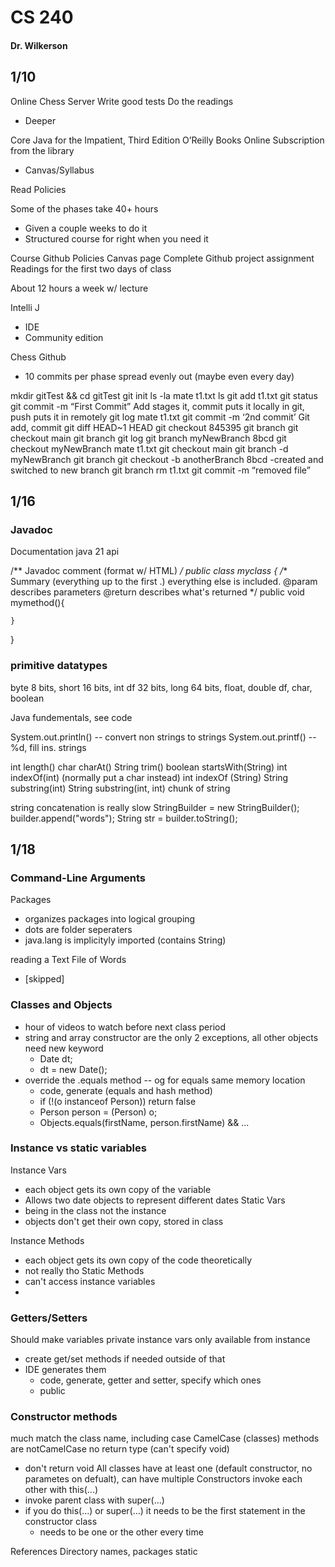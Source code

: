 # CS 240
#### Dr. Wilkerson


## 1/10

Online Chess Server
Write good tests
Do the readings
- Deeper

Core Java for the Impatient, Third Edition
O’Reilly Books Online Subscription from the library
- Canvas/Syllabus

Read Policies

Some of the phases take 40+ hours
- Given a couple weeks to do it
- Structured course for right when you need it

Course Github
Policies Canvas page
Complete Github project assignment
Readings for the first two days of class

About 12 hours a week w/ lecture

Intelli J
- IDE
- Community edition

Chess Github
- 10 commits per phase spread evenly out (maybe even every day)

mkdir gitTest && cd gitTest
git init
ls -la
mate t1.txt
ls
git add t1.txt
git status
git commit -m “First Commit”
Add stages it, commit puts it locally in git, push puts it in remotely
git log
mate t1.txt
git commit -m ‘2nd commit’
Git add, commit
git diff HEAD~1 HEAD
git checkout 845395
git branch
git checkout main
git branch
git log
git branch myNewBranch 8bcd
git checkout myNewBranch
mate t1.txt
git checkout main
git branch -d myNewBranch
git branch
git checkout -b anotherBranch 8bcd -created and switched to new branch
git branch
rm t1.txt
git commit -m “removed file”




## 1/16 


### Javadoc
Documentation
java 21 api

/**
Javadoc comment (format w/ HTML)
*/
public class myclass {
    /**
    Summary (everything up to the first .)
    everything else is included.
    @param describes parameters
    @return describes what's returned
    */
    public void mymethod(){

    }
}

### primitive datatypes
byte 8 bits, short 16 bits, int df 32 bits, long 64 bits, float, double df, char, boolean

Java fundementals, see code

System.out.println() -- convert non strings to strings
System.out.printf() -- %d, fill ins. strings

int length()
char charAt()
String trim()
boolean startsWith(String)
int indexOf(int) (normally put a char instead)
int indexOf (String)
String substring(int)
String substring(int, int) chunk of string

string concatenation is really slow
StringBuilder = new StringBuilder();
builder.append("words");
String str = builder.toString();


## 1/18

### Command-Line Arguments
Packages
- organizes packages into logical grouping
- dots are folder seperaters
- java.lang is implicityly imported (contains String)

reading a Text File of Words
- [skipped]

### Classes and Objects
- hour of videos to watch before next class period
- string and array constructor are the only 2 exceptions, all other objects need new keyword
  - Date dt;
  - dt = new Date();
- override the .equals method -- og for equals same memory location
  - code, generate (equals and hash method)
  - if (!(o instanceof Person)) return false
  - Person person = (Person) o;
  - Objects.equals(firstName, person.firstName) && ...

### Instance vs static variables
Instance Vars
- each object gets its own copy of the variable
- Allows two date objects to represent different dates
Static Vars
- being in the class not the instance
- objects don't get their own copy, stored in class

Instance Methods
- each object gets its own copy of the code theoretically
- not really tho
Static Methods
- can't access instance variables
- 

### Getters/Setters
Should make variables private instance vars only available from instance 
- create get/set methods if needed outside of that
- IDE generates them
  - code, generate, getter and setter, specify which ones
  - public

### Constructor methods
much match the class name, including case
CamelCase (classes)
methods are notCamelCase
no return type (can't specify void)
- don't return void
All classes have at least one (default constructor, no parametes on defualt), can have multiple
Constructors invoke each other with this(...)
- invoke parent class with super(...)
- if you do this(...) or super(...) it needs to be the first statement in the constructor class
  - needs to be one or the other every time
 



References
Directory names, packages
static

























